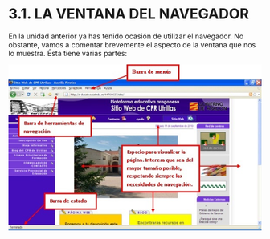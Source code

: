 
# 3.1. LA VENTANA DEL NAVEGADOR

En la unidad anterior ya has tenido ocasión de utilizar el navegador. No obstante, vamos a comentar brevemente el aspecto de la ventana que nos lo muestra. Ésta tiene varias partes:


![2.11. Ventana del navegador. Captura de pantalla.](img/ventana_del_navegador.jpg)

 

 

